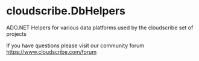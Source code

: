 # cloudscribe.DbHelpers
ADO.NET Helpers for various data platforms used by the cloudscribe set of projects

If you have questions please visit our community forum https://www.cloudscribe.com/forum

